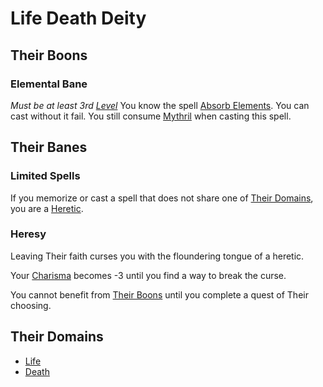 # Life Death Deity

## Their Boons

### Elemental Bane

*Must be at least 3rd [Level](../../../Player%20Characters/Derived%20Statistics/Level.md)*
You know the spell [Absorb Elements](../../Spells/Spells%20by%20Level/Level%202/Absorb%20Elements.md). You can cast without it fail. You still consume [Mythril](../../Mythril.md) when casting this spell.

## Their Banes

### Limited Spells

If you memorize or cast a spell that does not share one of [Their Domains](Life%20Death%20Deity.md#Their%20Domains), you are a [Heretic](#Heresy).

### Heresy

Leaving Their faith curses you with the floundering tongue of a heretic.

Your [Charisma](../../../Player%20Characters/The%20Ability%20Scores/Charisma.md) becomes -3 until you find a way to break the curse.

You cannot benefit from [Their Boons](Life%20Death%20Deity.md#Their%20Boons) until you complete a quest of Their choosing.

## Their Domains

- [Life](../../Spells/Spell%20Domains/Life.md)
- [Death](../../Spells/Spell%20Domains/Death.md)
